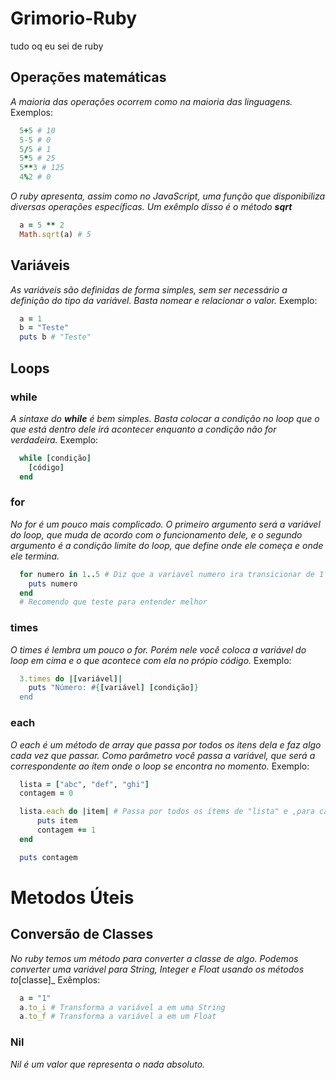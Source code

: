 # Grimorio-Ruby
tudo oq eu sei de ruby

## Operações matemáticas
_A maioria das operações ocorrem como na maioria das linguagens._
Exemplos:
```rb
  5+5 # 10 
  5-5 # 0
  5/5 # 1
  5*5 # 25
  5**3 # 125
  4%2 # 0
```

_O ruby apresenta, assim como no JavaScript, uma função que disponibiliza diversas operações específicas. Um exêmplo disso é o método **sqrt**_
```rb
  a = 5 ** 2
  Math.sqrt(a) # 5
```

## Variáveis
_As variáveis são definidas de forma simples, sem ser necessário a definição do tipo da variável. Basta nomear e relacionar o valor._
Exemplo:
```rb
  a = 1
  b = "Teste"
  puts b # "Teste"
```

## Loops
### while
_A sintaxe do **while** é bem simples. Basta colocar a condição no loop que o que está dentro dele irá acontecer enquanto a condição não for verdadeira._
Exemplo:
```rb
  while [condição]
    [código]
  end
```
### for
_No for é um pouco mais complicado. O primeiro argumento será a variável do loop, que muda de acordo com o funcionamento dele, e o segundo argumento é a condição limite do loop, que define onde ele começa e onde ele termina._
```rb
  for numero in 1..5 # Diz que a variavel numero ira transicionar de 1 a 5
    puts numero
  end
  # Recomendo que teste para entender melhor
```
### times
_O times é lembra um pouco o for. Porém nele você coloca a variável do loop em cima e o que acontece com ela no própio código._
Exemplo:
```rb
  3.times do |[variável]|
    puts "Número: #{[variável] [condição]}
  end
```
### each
_O each é um método de array que passa por todos os itens dela e faz algo cada vez que passar. Como parâmetro você passa a variável, que será a correspondente ao ítem onde o loop se encontra no momento._
Exemplo:
```rb
  lista = ["abc", "def", "ghi"]
  contagem = 0

  lista.each do |item| # Passa por todos os ítems de "lista" e ,para cada item, mostra o ítem onde o loop se encontra no momento e adiciona 1 ao contador
      puts item
      contagem += 1
  end

  puts contagem
```

# Metodos Úteis

## Conversão de Classes
_No ruby temos um método para converter a classe de algo. Podemos converter uma variável para String, Integer e Float usando os métodos to_[classe]_
Exêmplos:
```rb
  a = "1"
  a.to_i # Transforma a variável a em uma String
  a.to_f # Transforma a variável a em um Float
```

### Nil
_Nil é um valor que representa o nada absoluto._
